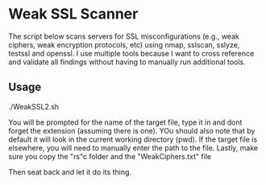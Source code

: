 # Weak SSL Scanner
The script below scans servers for SSL misconfigurations (e.g., weak ciphers, weak encryption protocols, etc) using nmap, sslscan, sslyze, testssl and openssl. I use multiple tools because I want to cross reference and validate all findings without having to manually run additional tools.

## Usage
./WeakSSL2.sh

You will be prompted for the name of the target file, type it in and dont forget the extension (assuming there is one). 
YOu should also note that by default it will look in the current working directory (pwd). 
If the target file is elsewhere, you will need to manually enter the path to the file.
Lastly, make sure you copy the "rs"c folder and the "WeakCiphers.txt" file

Then seat back and let it do its thing.
